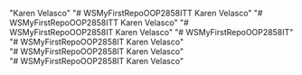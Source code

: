 "Karen Velasco" 
"# WSMyFirstRepoOOP2858ITT Karen Velasco" 
"# WSMyFirstRepoOOP2858ITT Karen Velasco" 
"# WSMyFirstRepoOOP2858IT Karen Velasco" 
"# WSMyFirstRepoOOP2858IT"  
"# WSMyFirstRepoOOP2858IT Karen Velasco"  
"# WSMyFirstRepoOOP2858IT Karen Velasco"  
"# WSMyFirstRepoOOP2858IT Karen Velasco" 
